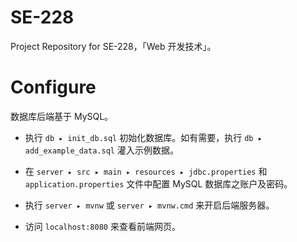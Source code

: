 # SE-228
Project Repository for SE-228，「Web 开发技术」。

# Configure
数据库后端基于 MySQL。

* 执行 `db ▸ init_db.sql` 初始化数据库。如有需要，执行 `db ▸ add_example_data.sql` 灌入示例数据。

* 在 `server⁩ ▸ ⁨src⁩ ▸ ⁨main⁩ ▸ ⁨resources ▸ ⁨jdbc.properties⁩` 和 `application.properties` 文件中配置 MySQL 数据库之账户及密码。

* 执行 `server⁩ ▸ ⁨mvnw⁩` 或 `server⁩ ▸ ⁨mvnw⁩.cmd` 来开启后端服务器。

* 访问 `localhost:8080` 来查看前端网页。
